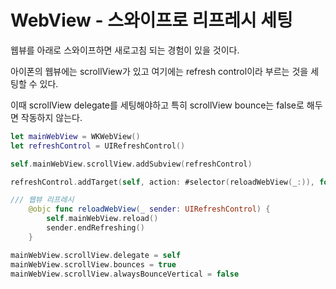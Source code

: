 # WebView - 스와이프로 리프레시 세팅

웹뷰를 아래로 스와이프하면 새로고침 되는 경험이 있을 것이다. 

아이폰의 웹뷰에는 scrollView가 있고 여기에는  refresh control이라 부르는 것을  세팅할 수 있다. 

이때 scrollView delegate를 세팅해야하고 특히 scrollView bounce는 false로 해두면 작동하지 않는다.

```swift
let mainWebView = WKWebView()
let refreshControl = UIRefreshControl()

self.mainWebView.scrollView.addSubview(refreshControl)

refreshControl.addTarget(self, action: #selector(reloadWebView(_:)), for: .valueChanged)

/// 웹뷰 리프레시
    @objc func reloadWebView(_ sender: UIRefreshControl) {
        self.mainWebView.reload()
        sender.endRefreshing()
    }

mainWebView.scrollView.delegate = self
mainWebView.scrollView.bounces = true
mainWebView.scrollView.alwaysBounceVertical = false
```
